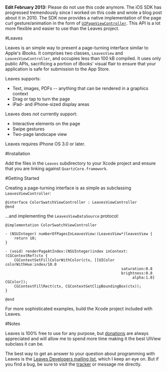 **Edit February 2013:** Please do not use this code anymore. The iOS SDK has progressed tremendously since I worked on this code and wrote a blog post about it in 2010. The SDK now provides a native implementation of the page curl gesture/animation in the form of [`UIPageViewController`](http://developer.apple.com/library/ios/#documentation/uikit/reference/UIPageViewControllerClassReferenceClassRef/UIPageViewControllerClassReference.html). This API is a lot more flexible and easier to use than the Leaves project.

#Leaves

Leaves is an simple way to present a page-turning interface similar to Apple's iBooks.  It comprises two classes, `LeavesView` and `LeavesViewController`, and occupies less than 100 kB compiled.  It uses only public APIs, sacrificing a portion of iBooks' visual flair to ensure that your application is safe for submission to the App Store.

Leaves supports:

- Text, images, PDFs -- anything that can be rendered in a graphics context
- Drag or tap to turn the page
- iPad- and iPhone-sized display areas 

Leaves does *not* currently support:

- Interactive elements on the page
- Swipe gestures
- Two-page landscape view

Leaves requires iPhone OS 3.0 or later.

#Installation

Add the files in the `Leaves` subdirectory to your Xcode project and ensure that you are linking against `QuartzCore.framework`.

#Getting Started

Creating a page-turning interface is as simple as subclassing `LeavesViewController`:

	@interface ColorSwatchViewController : LeavesViewController
	@end

...and implementing the `LeavesViewDataSource` protocol:

	@implementation ColorSwatchViewController

	- (NSUInteger) numberOfPagesInLeavesView:(LeavesView*)leavesView {
		return 10;
	}

	- (void) renderPageAtIndex:(NSUInteger)index inContext:(CGContextRef)ctx {
		CGContextSetFillColorWithColor(ctx, [[UIColor colorWithHue:index/10.0 
														saturation:0.8
														brightness:0.8 
															 alpha:1.0] CGColor]);
		CGContextFillRect(ctx, CGContextGetClipBoundingBox(ctx));
	}

	@end

For more sophisticated examples, build the Xcode project included with Leaves.

#Notes

Leaves is 100% free to use for any purpose, but [donations](http://pledgie.com/campaigns/11077) are always appreciated and will allow me to spend more time making it the best UIView subclass it can be.

The best way to get an answer to your question about programming with Leaves is the [Leaves Developers mailing list](http://groups.google.com/group/leaves-developers), which I keep an eye on.  But if you find a bug, be sure to visit the [tracker](http://github.com/brow/leaves/issues) or message me directly.
